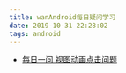 ```yaml
---
title: wanAndroid每日疑问学习
date: 2019-10-31 22:28:02
tags: android
---
```


<!-- more -->
- [每日一问 视图动画点击问题](https://www.wanandroid.com/wenda/show/8644)